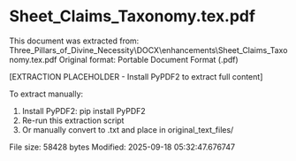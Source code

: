 # Sheet_Claims_Taxonomy.tex.pdf

This document was extracted from: Three_Pillars_of_Divine_Necessity\DOCX\enhancements\Sheet_Claims_Taxonomy.tex.pdf
Original format: Portable Document Format (.pdf)

[EXTRACTION PLACEHOLDER - Install PyPDF2 to extract full content]

To extract manually:
1. Install PyPDF2: pip install PyPDF2
2. Re-run this extraction script  
3. Or manually convert to .txt and place in original_text_files/

File size: 58428 bytes
Modified: 2025-09-18 05:32:47.676747

